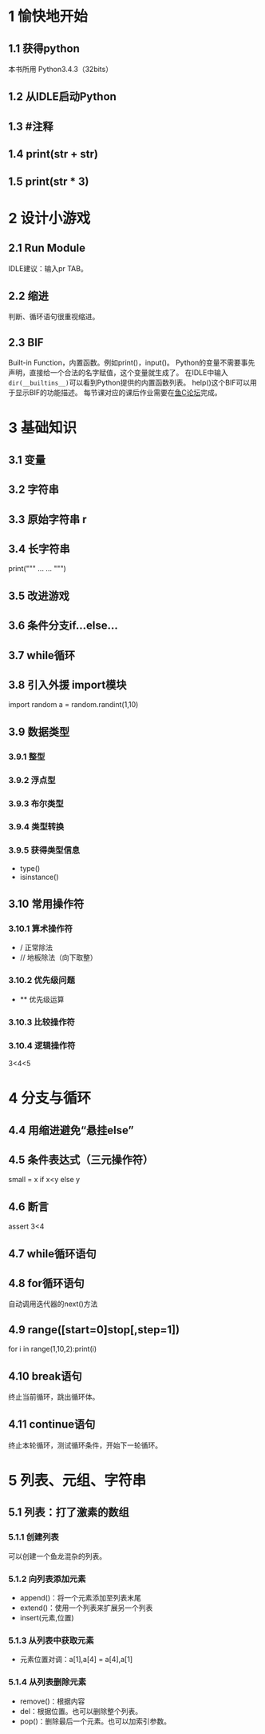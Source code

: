 # 1 愉快地开始
## 1.1 获得python
本书所用 Python3.4.3（32bits）
## 1.2 从IDLE启动Python
## 1.3 #注释
## 1.4 print(str + str)
## 1.5 print(str * 3)

# 2 设计小游戏
## 2.1 Run Module
IDLE建议：输入pr TAB。
## 2.2 缩进
判断、循环语句很重视缩进。
## 2.3 BIF
Built-in Function，内置函数。例如print()，input()。
Python的变量不需要事先声明，直接给一个合法的名字赋值，这个变量就生成了。
在IDLE中输入`dir(__builtins__)`可以看到Python提供的内置函数列表。
help()这个BIF可以用于显示BIF的功能描述。
每节课对应的课后作业需要在[鱼C论坛](https://fishc.com.cn/forum-243-1.html)完成。

# 3 基础知识
## 3.1 变量
## 3.2 字符串
## 3.3 原始字符串 r
## 3.4 长字符串
print("""
...
...
""")
## 3.5 改进游戏
## 3.6 条件分支if...else...
## 3.7 while循环
## 3.8 引入外援 import模块
import random
a = random.randint(1,10)
## 3.9 数据类型
### 3.9.1 整型
### 3.9.2 浮点型
### 3.9.3 布尔类型
### 3.9.4 类型转换
### 3.9.5 获得类型信息
- type()
- isinstance()
## 3.10 常用操作符
### 3.10.1 算术操作符
- / 正常除法
- // 地板除法（向下取整）
### 3.10.2 优先级问题
- \*\* 优先级运算
### 3.10.3 比较操作符
### 3.10.4 逻辑操作符
3<4<5

# 4 分支与循环
## 4.4 用缩进避免“悬挂else”
## 4.5 条件表达式（三元操作符）
small = x if x<y else y
## 4.6 断言
assert 3<4
## 4.7 while循环语句
## 4.8 for循环语句
自动调用迭代器的next()方法
## 4.9 range([start=0]stop[,step=1])
for i in range(1,10,2):print(i)
## 4.10 break语句
终止当前循环，跳出循环体。
## 4.11 continue语句
终止本轮循环，测试循环条件，开始下一轮循环。

# 5 列表、元组、字符串
## 5.1 列表：打了激素的数组
### 5.1.1 创建列表
可以创建一个鱼龙混杂的列表。
### 5.1.2 向列表添加元素
- append()：将一个元素添加至列表末尾
- extend()：使用一个列表来扩展另一个列表
- insert(元素,位置)
### 5.1.3 从列表中获取元素
- 元素位置对调：a[1],a[4] = a[4],a[1]
### 5.1.4 从列表删除元素
- remove()：根据内容
- del：根据位置。也可以删除整个列表。
- pop()：删除最后一个元素。也可以加索引参数。






















